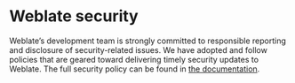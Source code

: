 <!--
Copyright © Michal Čihař <michal@weblate.org>

SPDX-License-Identifier: CC0-1.0

This file is maintained in https://github.com/WeblateOrg/meta/
-->

# Weblate security

Weblate’s development team is strongly committed to responsible reporting and
disclosure of security-related issues. We have adopted and follow policies that
are geared toward delivering timely security updates to Weblate. The full
security policy can be found in [the
documentation](https://docs.weblate.org/en/latest/security/issues.html).
